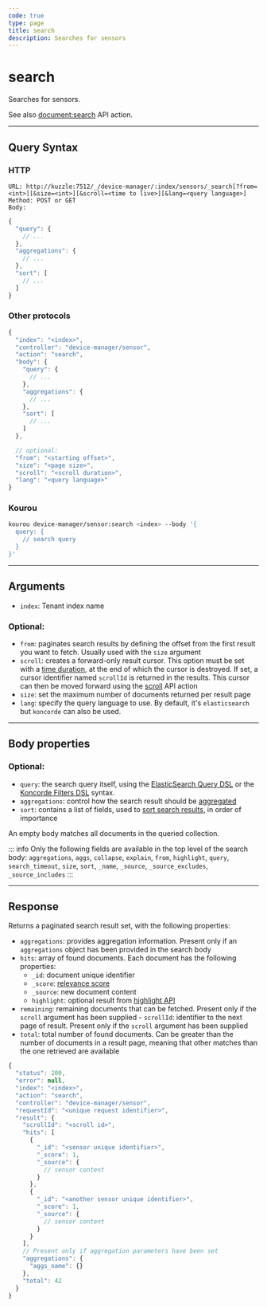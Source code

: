 ```yaml
---
code: true
type: page
title: search
description: Searches for sensors
---
```


# search

Searches for sensors.

See also [document:search](/core/2/api/controllers/document/search) API action.

---

## Query Syntax

### HTTP

```http
URL: http://kuzzle:7512/_/device-manager/:index/sensors/_search[?from=<int>][&size=<int>][&scroll=<time to live>][&lang=<query language>]
Method: POST or GET
Body:
```

```js
{
  "query": {
    // ...
  },
  "aggregations": {
    // ...
  },
  "sort": [
    // ...
  ]
}
```

### Other protocols

```js
{
  "index": "<index>",
  "controller": "device-manager/sensor",
  "action": "search",
  "body": {
    "query": {
      // ...
    },
    "aggregations": {
      // ...
    },
    "sort": [
      // ...
    ]
  },

  // optional:
  "from": "<starting offset>",
  "size": "<page size>",
  "scroll": "<scroll duration>",
  "lang": "<query language>"
}
```

### Kourou

```bash
kourou device-manager/sensor:search <index> --body '{ 
  query: {
    // search query    
  }
}'
```
---

## Arguments

- `index`: Tenant index name

### Optional:

- `from`: paginates search results by defining the offset from the first result you want to fetch. Usually used with the `size` argument
- `scroll`: creates a forward-only result cursor. This option must be set with a [time duration](https://www.elastic.co/guide/en/elasticsearch/reference/7.4/common-options.html#time-units), at the end of which the cursor is destroyed. If set, a cursor identifier named `scrollId` is returned in the results. This cursor can then be moved forward using the [scroll](/core/2/api/controllers/document/scroll) API action
- `size`: set the maximum number of documents returned per result page
- `lang`: specify the query language to use. By default, it's `elasticsearch` but `koncorde` can also be used.

---

## Body properties

### Optional:

- `query`: the search query itself, using the [ElasticSearch Query DSL](https://www.elastic.co/guide/en/elasticsearch/reference/7.4/query-dsl.html) or the [Koncorde Filters DSL](/core/2/api/koncorde-filters-syntax) syntax.
- `aggregations`: control how the search result should be [aggregated](https://www.elastic.co/guide/en/elasticsearch/reference/7.4/search-aggregations.html)
- `sort`: contains a list of fields, used to [sort search results](https://www.elastic.co/guide/en/elasticsearch/reference/7.4/search-request-sort.html), in order of importance

An empty body matches all documents in the queried collection.

::: info
Only the following fields are available in the top level of the search body: `aggregations`, `aggs`, `collapse`, `explain`, `from`, `highlight`, `query`, `search_timeout`, `size`, `sort`, `_name`, `_source`, `_source_excludes`, `_source_includes`
:::

---

## Response

Returns a paginated search result set, with the following properties:

- `aggregations`: provides aggregation information. Present only if an `aggregations` object has been provided in the search body
- `hits`: array of found documents. Each document has the following properties:
  - `_id`: document unique identifier
  - `_score`: [relevance score](https://www.elastic.co/guide/en/elasticsearch/guide/current/relevance-intro.html)
  - `_source`: new document content
  - `highlight`: optional result from [highlight API](https://www.elastic.co/guide/en/elasticsearch/reference/7.4/search-request-body.html#request-body-search-highlighting)
- `remaining`: remaining documents that can be fetched. Present only if the `scroll` argument has been supplied - `scrollId`: identifier to the next page of result. Present only if the `scroll` argument has been supplied
- `total`: total number of found documents. Can be greater than the number of documents in a result page, meaning that other matches than the one retrieved are available

```js
{
  "status": 200,
  "error": null,
  "index": "<index>",
  "action": "search",
  "controller": "device-manager/sensor",
  "requestId": "<unique request identifier>",
  "result": {
    "scrollId": "<scroll id>",
    "hits": [
      {
        "_id": "<sensor unique identifier>",
        "_score": 1,
        "_source": {
          // sensor content
        }
      },
      {
        "_id": "<another sensor unique identifier>",
        "_score": 1,
        "_source": {
          // sensor content
        }
      }
    ],
    // Present only if aggregation parameters have been set
    "aggregations": {
      "aggs_name": {}
    },
    "total": 42
  }
}
```
